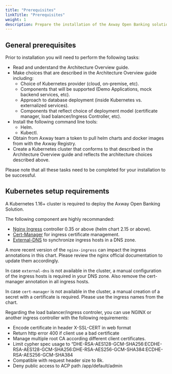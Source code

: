 ```yaml
---
title: "Prerequisites"
linkTitle: "Prerequisites"
weight: 1
description: Prepare the installation of the Axway Open Banking solution
---
```


## General prerequisites

Prior to installation you will need to perform the following tasks:

* Read and understand the Architecture Overview guide.
* Make choices that are described in the Architecture Overview guide including:
    * Choice of Kubernetes provider (cloud, on-premise, etc).
    * Components that will be supported (Demo Applications, mock backend services, etc).
    * Approach to database deployment (inside Kubernetes vs. externalized services).
    * Components that reflect choice of deployment model (certificate manager, load balancer/Ingress Controller, etc). 
* Install the following command line tools:
    * Helm.
    * Kubectl.
* Obtain from Axway team a token to pull helm charts and docker images from with the Axway Registry.
* Create a Kubernetes cluster that conforms to that described in the Architecture Overview guide and reflects the architecture choices described above.

Please note that all these tasks need to be completed for your installation to be successful.

## Kubernetes setup requirements

A Kubernetes 1.16+ cluster is required to deploy the Axway Open Banking Solution.

The following component are highly recommanded:

* [Nginx Ingress](https://github.com/kubernetes/ingress-nginx/tree/main/charts/ingress-nginx) controller 0.35 or above (helm chart 2.15 or above).
* [Cert-Manager](https://github.com/jetstack/cert-manager/tree/master/deploy/charts/cert-manager) for ingress certificate management.
* [External-DNS](https://github.com/bitnami/charts/tree/master/bitnami/external-dns) to synchronize ingress hosts in a DNS zone.

A more recent version of the `nginx-ingress` can impact the ingress annotations in this chart. Please review the nginx official documentation to update them
accordingly.

In case `external-dns` is not available in the cluster, a manual configuration of the ingress hosts is required in your DNS zone. Also remove the cert-manager annotation in all ingress hosts.

In case `cert-manager` is not available in the cluster, a manual creation of a secret with a certificate is required. Please use the ingress names from the chart.

Regarding the load balancer/ingress controler, you can use NGINX or another ingress controller with the following requirements:

* Encode certificate in header X-SSL-CERT in web format
* Return http error 400 if client use a bad certificate
* Manage multiple root CA according different client certificates.
* Limit cypher spec usage to “DHE-RSA-AES128-GCM-SHA256:ECDHE-RSA-AES128-GCM-SHA256:DHE-RSA-AES256-GCM-SHA384:ECDHE-RSA-AES256-GCM-SHA384
* Compatible with request header size to 8k.
* Deny public access to ACP path /app/default/admin


